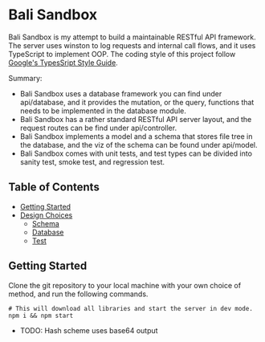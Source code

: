 # Bali Sandbox

Bali Sandbox is my attempt to build a maintainable RESTful API framework. The
server uses winston to log requests and internal call flows, and it uses
TypeScript to implement OOP. The coding style of this project follow [Google's
TypesSript Style Guide](https://github.com/google/gts).

Summary:
- Bali Sandbox uses a database framework you can find under 
    api/database, and it provides the mutation, or the query, functions that
    needs to be implemented in the database module.
- Bali Sandbox has a rather standard RESTful API server layout, and the 
    request routes can be find under api/controller.
- Bali Sandbox implements a model and a schema that stores file tree in the 
    database, and the viz of the schema can be found under api/model.
- Bali Sandbox comes with unit tests, and test types can be divided into
    sanity test, smoke test, and regression test.

## Table of Contents

- [Getting Started](#Getting-Started)
- [Design Choices](#Design-Choices)
    - [Schema](#Schema)
    - [Database](#Database)
    - [Test](#Test)
    
## Getting Started

Clone the git repository to your local machine with your own choice of method,
and run the following commands.
```
# This will download all libraries and start the server in dev mode.
npm i && npm start
```

* TODO: Hash scheme uses base64 output